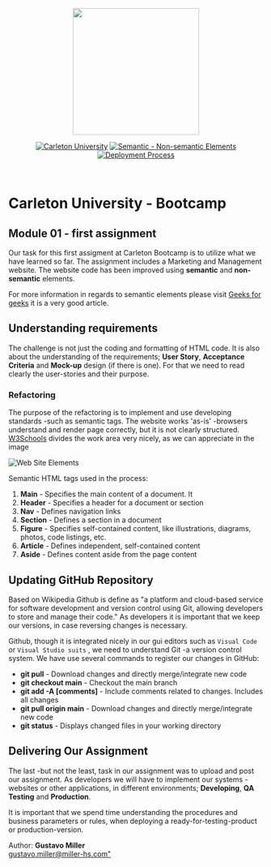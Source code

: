 <p align="center">
    <img src="https://coursereport-production.imgix.net/uploads/school/logo/771/original/carleton-university-boot-camp-logo.png?w=72&h=72" height="250">
</p>

<p align="center">
    <a href="">
        <img alt="Carleton University" src="https://img.shields.io/static/v1.svg?label=bootcamp&message=Carleton&color=blue" /></a>
    <a href="" >
        <img alt="Semantic - Non-semantic Elements" src="https://img.shields.io/static/v1.svg?label=semantics&message=elements&color=red" /></a>
    <a href="" >
        <img alt="Deployment Process" src="https://img.shields.io/static/v1.svg?label=deployment&message=production&color=green" /></a>
</p>
<br/>

# Carleton University - Bootcamp

## Module 01 - first assignment

Our task for this first assigment at Carleton Bootcamp is to utilize what we have learned so far. The assignment includes a Marketing and Management website. The website code has been improved using **semantic** and **non-semantic** elements.

For more information in regards to semantic elements please visit [Geeks for geeks](https://www.geeksforgeeks.org/difference-between-semantic-and-non-semantic-elements/) it is a very good article.

## Understanding requirements
The challenge is not just the coding and formatting of HTML code. It is also about the understanding of the requirements; **User Story**, **Acceptance Criteria** and **Mock-up** design (if there is one). For that we need to read clearly the user-stories and their purpose.

### Refactoring
The purpose of the refactoring is to implement and use developing standards -such as semantic tags. The website works 'as-is' -browsers understand and render page correctly, but it is not clearly structured. [W3Schools](https://www.w3schools.com/html/html5_semantic_elements.asp) divides the work area very nicely, as we can appreciate in the image

![Web Site Elements](https://www.w3schools.com/html/img_sem_elements.gif "Web Sites Main areas")

Semantic HTML tags used in the process:
<ol>
<li><strong>Main</strong> - Specifies the main content of a document. It</li>
<li><strong>Header</strong> - Specifies a header for a document or section</li>
<li><strong>Nav</strong> - Defines navigation links</li>
<li><strong>Section</strong> - Defines a section in a document</li>
<li><strong>Figure</strong> - Specifies self-contained content, like illustrations, diagrams, photos, code listings, etc.</li>
<li><strong>Article</strong> - Defines independent, self-contained content</li>
<li><strong>Aside</strong> - Defines content aside from the page content</li>
</ol>

## Updating GitHub Repository
Based on Wikipedia Github is define as "a platform and cloud-based service for software development and version control using Git, allowing developers to store and manage their code." As developers it is important that we keep our versions, in case reversing changes is necessary.

Github, though it is integrated nicely in our gui editors such as `Visual Code` or `Visual Studio suits` , we need to understand Git -a version control system. We have use several commands to register our changes in GitHub:

<ul>
<li><strong>git pull</strong> - Download changes and directly merge/integrate new code</li>
<li><strong>git checkout main</strong> - Checkout the main branch</li>
<li><strong>git add -A [comments]</strong> - Include comments related to changes. Includes all changes</li>
<li><strong>git pull origin main</strong> - Download changes and directly merge/integrate new code</li>
<li><strong>git status</strong> - Displays changed files in your working directory</li>
</ul>

## Delivering Our Assignment
The last -but not the least, task in our assignment was to upload and post our assignment. As developers we will have to implement our systems -websites or other applications, in different environments; **Developing**, **QA Testing** and **Production**. 

It is important that we spend time understanding the procedures and business parameters or rules, when deploying a ready-for-testing-product or production-version.

<p>Author: <strong>Gustavo Miller</strong></br>
    <a href="mailto:gustavo.miller@miller-hs.com?subject=Carleton Bootcamp experience">gustavo.miller@miller-hs.com"</a>
</p>